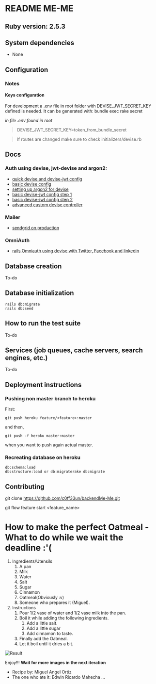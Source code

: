 # README ME-ME

## Ruby version: 2.5.3

## System dependencies

* None

## Configuration

### Notes

#### Keys configuration
For development a .env file in root folder with DEVISE_JWT_SECRET_KEY defined is needed. It can be generated with:
	bundle exec rake secret


*in file .env found in root*
>DEVISE_JWT_SECRET_KEY=token_from_bundle_secret

> If routes are changed make sure to check initializers/devise.rb

#### 

## Docs

### Auth using devise, jwt-devise and argon2:
* [quick devise and devise-jwt config](https://medium.com/@nandhae/2019-how-i-set-up-authentication-with-jwt-in-just-a-few-lines-of-code-with-rails-5-api-devise-9db7d3cee2c0)
* [basic devise config](https://github.com/plataformatec/devise)
* [setting up argon2 for devise](https://ankane.org/devise-argon2)
* [basic devise-jwt config step 1](https://github.com/waiting-for-dev/devise-jwt/wiki/Configuring-devise-for-APIs)
* [basic devise-jwt config step 2](https://github.com/waiting-for-dev/devise-jwt)
* [advanced custom devise controller](https://thinkster.io/tutorials/rails-json-api/setting-up-users-and-authentication-for-our-api)

### Mailer

* [sendgrid on production](https://stackoverflow.com/questions/44417596/action-mailer-production-rb-not-working-when-deployed-via-sendgrid-and-heroku)

### OmniAuth

* [rails Omniauth using devise with Twitter, Facebook and linkedin](https://sourcey.com/articles/rails-omniauth-using-devise-with-twitter-facebook-and-linkedin)

## Database creation
To-do
## Database initialization
	
	rails db:migrate
	rails db:seed

## How to run the test suite
To-do
## Services (job queues, cache servers, search engines, etc.)
To-do
## Deployment instructions

### Pushing non master branch to heroku

First:

	git push heroku feature/<feature>:master

and then,

	git push -f heroku master:master

when you want to push again actual master.

### Recreating database on heroku

	db:schema:load
	db:structure:load or db:migraterake db:migrate

## Contributing

git clone https://github.com/c0ff33un/backendMe-Me.git

git flow feature start <feature_name>

# How to make the perfect Oatmeal - What to do while we wait the deadline :'(
1. Ingredients/Utensils
	1. A pan
	2. Milk
	3. Water
	4. Salt
	5. Sugar
	6. Cinnamon
	7. Oatmeal(Obviously :v)
	8. Someone who prepares it (Miguel).
2. Instructions
	1. Pour 1/2 vase of water and 1/2 vase milk into the pan.
	2. Boil it while adding the following ingredients.
		1. Add a little salt.
		2. Add a little sugar
		3. Add cinnamon to taste.
	3. Finally add the Oatmeal.
	4. Let it boil until it dries a bit.

![Result](https://i.imgur.com/jY48LPW.jpg)


Enjoy!!!
**Wait for more images in the next iteration**
- Recipe by: Miguel Angel Ortiz
- The one who ate it: Edwin Ricardo Mahecha
...